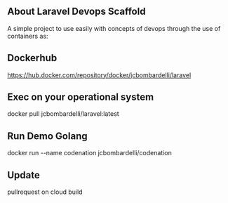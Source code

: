 ## About Laravel Devops Scaffold

A simple project to use easily with concepts of devops through the use of containers as:

## Dockerhub

https://hub.docker.com/repository/docker/jcbombardelli/laravel

## Exec on your operational system

docker pull jcbombardelli/laravel:latest

## Run Demo Golang

docker run --name codenation jcbombardelli/codenation

## Update
pullrequest on cloud build